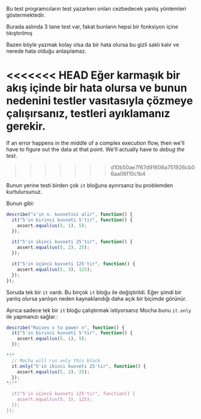 Bu test programcıların test yazarken onları cezbedecek yanlış yöntemleri göstermektedir.

Burada aslında 3 tane test var, fakat bunların hepsi bir fonksiyon içine tıkıştırılmış

Bazen böyle yazmak kolay olsa da bir hata olursa bu gizli saklı kalır ve nerede hata olduğu anlaşılamaz.

<<<<<<< HEAD
Eğer karmaşık bir akış içinde bir hata olursa ve bunun nedenini testler vasıtasıyla çözmeye çalışırsanız, testleri **ayıklamanız** gerekir.
=======
If an error happens in the middle of a complex execution flow, then we'll have to figure out the data at that point. We'll actually have to *debug the test*.
>>>>>>> d10b50ae7f67d91606a751926cb06aa06f10c1b4

Bunun yerine testi birden çok `it` bloğuna ayırırsanız bu problemden kurtulursunuz.

Bunun gibi:
```js
describe("x'in n. kuvvetini alir", function() {
  it("5'in birinci kuvveti 5'tir", function() {
    assert.equal(us(5, 1), 5);
  });

  it("5'in ikinci kuvveti 25'tir", function() {
    assert.equal(us(5, 2), 25);
  });

  it("5'in üçüncü kuvveti 125'tir", function() {
    assert.equal(us(5, 3), 125);
  });
});
```

Soruda tek bir `it` vardı. Bu birçok `it` bloğu ile değiştirildi. Eğer şimdi bir yanlış olursa yanlışın neden kaynaklandığı daha açık bir biçimde görünür.

Ayrıca sadece tek bir `it` bloğu çalıştırmak istiyorsanız Mocha bunu `it.only` ile yapmanızı sağlar.:


```js
describe("Raises x to power n", function() {
  it("5'in birinci kuvveti 5'tir", function() {
    assert.equal(us(5, 1), 5);
  });

*!*
  // Mocha will run only this block
  it.only("5'in ikinci kuvveti 25'tir", function() {
    assert.equal(us(5, 2), 25);
  });
*/!*

  it("5'in üçüncü kuvveti 125'tir", function() {
    assert.equal(us(5, 3), 125);
  });
});
```
